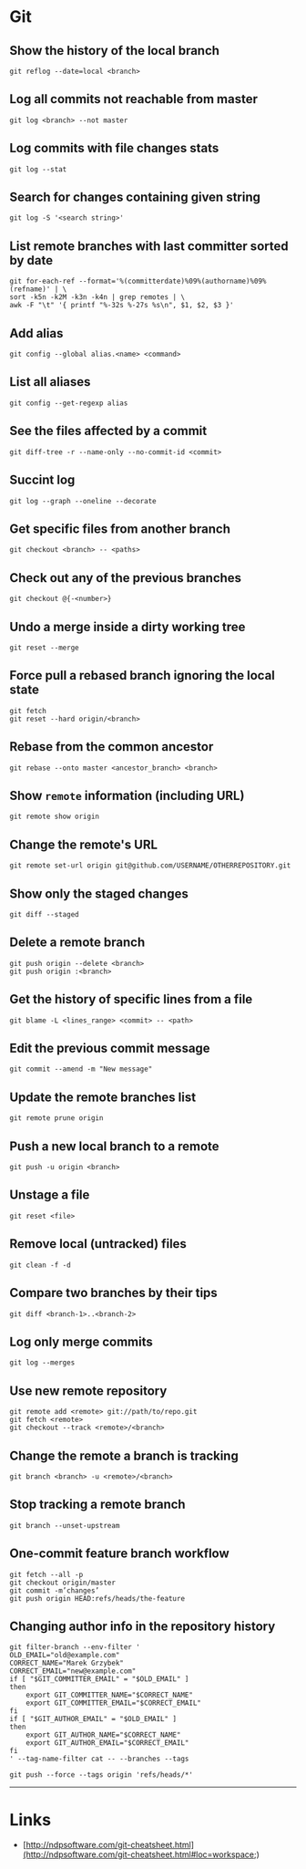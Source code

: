 # Git

## Show the history of the local branch
```git
git reflog --date=local <branch>
```

## Log all commits not reachable from master
```git
git log <branch> --not master
```

## Log commits with file changes stats
```git
git log --stat
```

## Search for changes containing given string
```git
git log -S '<search string>'
```

## List remote branches with last committer sorted by date
```git
git for-each-ref --format='%(committerdate)%09%(authorname)%09%(refname)' | \
sort -k5n -k2M -k3n -k4n | grep remotes | \
awk -F "\t" '{ printf "%-32s %-27s %s\n", $1, $2, $3 }'
```

## Add alias
```git
git config --global alias.<name> <command>
```

## List all aliases
```git
git config --get-regexp alias
```

## See the files affected by a commit
```git
git diff-tree -r --name-only --no-commit-id <commit>
```

## Succint log
```git
git log --graph --oneline --decorate
```

## Get specific files from another branch
```git
git checkout <branch> -- <paths>
```

## Check out any of the previous branches
```git
git checkout @{-<number>}
```

## Undo a merge inside a dirty working tree
```git
git reset --merge
```

## Force pull a rebased branch ignoring the local state
```git
git fetch
git reset --hard origin/<branch>
```

## Rebase from the common ancestor
```git
git rebase --onto master <ancestor_branch> <branch>
```

## Show `remote` information (including URL)
```git
git remote show origin
```

## Change the remote's URL
```git
git remote set-url origin git@github.com/USERNAME/OTHERREPOSITORY.git
```

## Show only the staged changes 
```git
git diff --staged
```

## Delete a remote branch
```git
git push origin --delete <branch>
git push origin :<branch>
```

## Get the history of specific lines from a file
```git
git blame -L <lines_range> <commit> -- <path>
```

## Edit the previous commit message
```git
git commit --amend -m "New message"
```

## Update the remote branches list
```git
git remote prune origin
```

## Push a new local branch to a remote
```git
git push -u origin <branch>
```

## Unstage a file
```git
git reset <file>
```

## Remove local (untracked) files
```git
git clean -f -d
```

## Compare two branches by their tips
```git
git diff <branch-1>..<branch-2>
```

## Log only merge commits
```git
git log --merges
```

## Use new remote repository
```git
git remote add <remote> git://path/to/repo.git
git fetch <remote>
git checkout --track <remote>/<branch>
```

## Change the remote a branch is tracking
```git
git branch <branch> -u <remote>/<branch>
```

## Stop tracking a remote branch
```git
git branch --unset-upstream
```

## One-commit feature branch workflow
```git
git fetch --all -p
git checkout origin/master
git commit -m’changes’
git push origin HEAD:refs/heads/the-feature
```

## Changing author info in the repository history
```git
git filter-branch --env-filter '
OLD_EMAIL="old@example.com"
CORRECT_NAME="Marek Grzybek"
CORRECT_EMAIL="new@example.com"
if [ "$GIT_COMMITTER_EMAIL" = "$OLD_EMAIL" ]
then
    export GIT_COMMITTER_NAME="$CORRECT_NAME"
    export GIT_COMMITTER_EMAIL="$CORRECT_EMAIL"
fi
if [ "$GIT_AUTHOR_EMAIL" = "$OLD_EMAIL" ]
then
    export GIT_AUTHOR_NAME="$CORRECT_NAME"
    export GIT_AUTHOR_EMAIL="$CORRECT_EMAIL"
fi
' --tag-name-filter cat -- --branches --tags

git push --force --tags origin 'refs/heads/*'
```

___
# Links
* [http://ndpsoftware.com/git-cheatsheet.html](http://ndpsoftware.com/git-cheatsheet.html#loc=workspace;)
